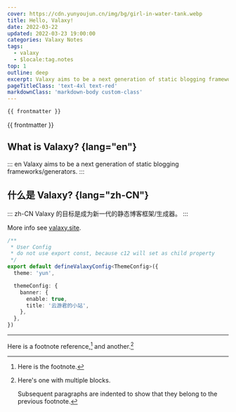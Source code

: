 ```yaml
---
cover: https://cdn.yunyoujun.cn/img/bg/girl-in-water-tank.webp
title: Hello, Valaxy!
date: 2022-03-22
updated: 2022-03-23 19:00:00
categories: Valaxy Notes
tags:
  - valaxy
  - $locale:tag.notes
top: 1
outline: deep
excerpt: Valaxy aims to be a next generation of static blogging frameworks/generators.
pageTitleClass: 'text-4xl text-red'
markdownClass: 'markdown-body custom-class'
---
```


```md
{{ frontmatter }}
```

{{ frontmatter }}

## What is Valaxy? {lang="en"}

::: en
Valaxy aims to be a next generation of static blogging frameworks/generators.
:::

## 什么是 Valaxy? {lang="zh-CN"}

::: zh-CN
Valaxy 的目标是成为新一代的静态博客框架/生成器。
:::

More info see [valaxy.site](https://valaxy.site).

```ts [valaxy.config.ts]
/**
 * User Config
 * do not use export const, because c12 will set as child property
 */
export default defineValaxyConfig<ThemeConfig>({
  theme: 'yun',

  themeConfig: {
    banner: {
      enable: true,
      title: '云游君的小站',
    },
  },
})
```

---

Here is a footnote reference,[^1] and another.[^longnote]

[^1]: Here is the footnote.

[^longnote]: Here's one with multiple blocks.

    Subsequent paragraphs are indented to show that they
belong to the previous footnote.
